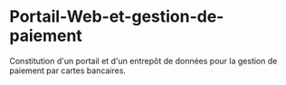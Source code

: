 # Portail-Web-et-gestion-de-paiement
Constitution d'un portail et d'un entrepôt de données pour la gestion de paiement par cartes bancaires.
